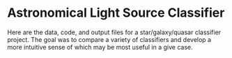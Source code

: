 # Astronomical Light Source Classifier

Here are the data, code, and output files for a star/galaxy/quasar classifier project. The goal was 
to compare a variety of classifiers and develop a more intuitive sense of which may be most useful 
in a give case.
